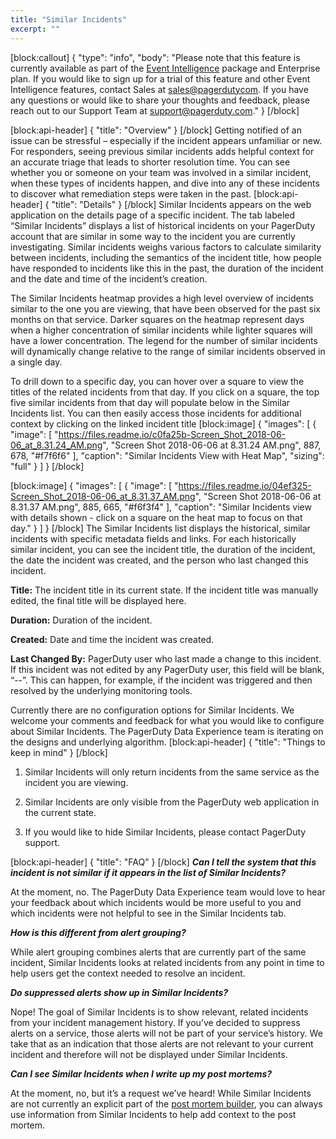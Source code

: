 ```yaml
---
title: "Similar Incidents"
excerpt: ""
---
```

[block:callout]
{
  "type": "info",
  "body": "Please note that this feature is currently available as part of the [Event Intelligence](https://support.pagerduty.com/v1/docs/event-intelligence) package and Enterprise plan. If you would like to sign up for a trial of this feature and other Event Intelligence features, contact Sales at [sales@pagerdutycom](https://www.pagerduty.com/contact-us/#contact-sales). If you have any questions or would like to  share your thoughts and feedback, please reach out to our Support Team at [support@pagerduty.com](https://www.pagerduty.com/contact-us/#contact-support)."
}
[/block]

[block:api-header]
{
  "title": "Overview"
}
[/block]
Getting notified of an issue can be stressful – especially if the incident appears unfamiliar or new. For responders, seeing previous similar incidents adds helpful context for an accurate triage that leads to shorter resolution time. You can see whether you or someone on your team was involved in a similar incident, when these types of incidents happen, and dive into any of these incidents to discover what remediation steps were taken in the past.
[block:api-header]
{
  "title": "Details"
}
[/block]
Similar Incidents appears on the web application on the details page of a specific incident. The tab labeled “Similar Incidents” displays a list of historical incidents on your PagerDuty account that are similar in some way to the incident you are currently investigating. Similar incidents weighs various factors to calculate similarity between incidents, including the semantics of the incident title, how people have responded to incidents like this in the past, the duration of the incident and the date and time of the incident’s creation. 

The Similar Incidents heatmap provides a high level overview of incidents similar to the one you are viewing, that have been observed for the past six months on that service. Darker squares on the heatmap represent days when a higher concentration of similar incidents while lighter squares will have a lower concentration. The legend for the number of similar incidents will dynamically change relative to the range of similar incidents observed in a single day. 

To drill down to a specific day, you can hover over a square to view the titles of the related incidents from that day. If you click on a square, the top five similar incidents from that day will populate below in the Similar Incidents list. You can then easily access those incidents for additional context by clicking on the linked incident title
[block:image]
{
  "images": [
    {
      "image": [
        "https://files.readme.io/c0fa25b-Screen_Shot_2018-06-06_at_8.31.24_AM.png",
        "Screen Shot 2018-06-06 at 8.31.24 AM.png",
        887,
        678,
        "#f7f6f6"
      ],
      "caption": "Similar Incidents View with Heat Map",
      "sizing": "full"
    }
  ]
}
[/block]

[block:image]
{
  "images": [
    {
      "image": [
        "https://files.readme.io/04ef325-Screen_Shot_2018-06-06_at_8.31.37_AM.png",
        "Screen Shot 2018-06-06 at 8.31.37 AM.png",
        885,
        665,
        "#f6f3f4"
      ],
      "caption": "Similar Incidents view with details shown - click on a square on the heat map to focus on that day."
    }
  ]
}
[/block]
The Similar Incidents list displays the historical, similar incidents with specific metadata fields and links. For each historically similar incident, you can see the incident title, the duration of the incident, the date the incident was created, and the person who last changed this incident. 

**Title:** The incident title in its current state. If the incident title was manually edited, the final title will be displayed here. 

**Duration:** Duration of the incident.

**Created:** Date and time the incident was created.

**Last Changed By:** PagerDuty user who last made a change to this incident. If this incident was not edited by any PagerDuty user, this field will be blank, “--”. This can happen, for example, if the incident was triggered and then resolved by the underlying monitoring tools. 

Currently there are no configuration options for Similar Incidents. We welcome your comments and feedback for what you would like to configure about Similar Incidents. The PagerDuty Data Experience team is iterating on the designs and underlying algorithm.
[block:api-header]
{
  "title": "Things to keep in mind"
}
[/block]
1. Similar Incidents will only return incidents from the same service as the incident you are viewing.

2. Similar Incidents are only visible from the PagerDuty web application in the current state.
 
3. If you would like to hide Similar Incidents, please contact PagerDuty support.

[block:api-header]
{
  "title": "FAQ"
}
[/block]
***Can I tell the system that this incident is not similar if it appears in the list of Similar Incidents?***

At the moment, no. The PagerDuty Data Experience team would love to hear your feedback about which incidents would be more useful to you and which incidents were not helpful to see in the Similar Incidents tab. 

***How is this different from alert grouping?***

While alert grouping combines alerts that are currently part of the same incident, Similar Incidents looks at related incidents from any point in time to help users get the context needed to resolve an incident. 

***Do suppressed alerts show up in Similar Incidents?*** 

Nope! The goal of Similar Incidents is to show relevant, related incidents from your incident management history. If you’ve decided to suppress alerts on a service, those alerts will not be part of your service’s history.  We take that as an indication that those alerts are not relevant to your current incident and therefore will not be displayed under Similar Incidents.

***Can I see Similar Incidents when I write up my post mortems?***

At the moment, no, but it’s a request we’ve heard! While Similar Incidents are not currently an explicit part of the [post mortem builder](https://support.pagerduty.com/docs/postmortems), you can always use information from Similar Incidents to help add context to the post mortem.